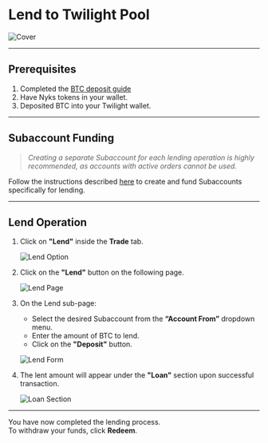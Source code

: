 # Lend to Twilight Pool

![Cover](https://images.unsplash.com/photo-1585810348457-9f5ba9a8bfcc?ixlib=rb-4.0.3&q=85&fm=jpg&crop=entropy&cs=srgb)

---

## Prerequisites

1. Completed the [BTC deposit guide](https://twilight-pool.vercel.app/guides/btc-deposit-flow.html)
2. Have Nyks tokens in your wallet.
3. Deposited BTC into your Twilight wallet.

---

## Subaccount Funding

> *Creating a separate Subaccount for each lending operation is highly recommended, as accounts with active orders cannot be used.*

Follow the instructions described [here](https://twilight-pool.vercel.app/guides/dex-operations.html) to create and fund Subaccounts specifically for lending.

---

## Lend Operation

1. Click on **"Lend"** inside the **Trade** tab.

   ![Lend Option](images/Screenshot_2024-05-08_at_10.51.00_PM.jpg)

2. Click on the **"Lend"** button on the following page.

   ![Lend Page](images/lend2.jpeg)

3. On the Lend sub-page:
   - Select the desired Subaccount from the **“Account From”** dropdown menu.
   - Enter the amount of BTC to lend.
   - Click on the **"Deposit"** button.

   ![Lend Form](images/Screenshot_2024-05-08_at_11.27.33_PM.jpg)

4. The lent amount will appear under the **"Loan"** section upon successful transaction.

   ![Loan Section](images/Screenshot_2024-05-08_at_11.34.44_PM.png)

---

You have now completed the lending process.  
To withdraw your funds, click **Redeem**.

